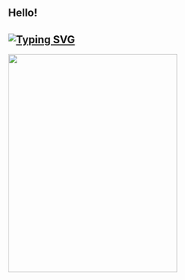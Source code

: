 ## Hello!
[![Typing SVG](https://readme-typing-svg.demolab.com?font=Fira+Code&pause=1000&color=1ABC9C&width=435&lines=I'm+Sameeran+Shinde;Undergrad+Student+In+IT)](https://git.io/typing-svg)
----------------------------------------------------------------------------------------------------------------------------------------------------------

<img src="https://assets.pinterest.com/ext/embed.html?id=8655424281965214" height="445" width="345" frameborder="0" scrolling="no"></img>



